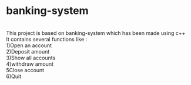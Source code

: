 # banking-system
<br>
This project is based on banking-system which has been made using c++
<br>
It contains several functions like :
<br>
1)Open an account
<br>
2)Deposit amount<br>
3)Show all accounts<br>
4)withdraw amount<br>
5Close account<br>
6)Quit
